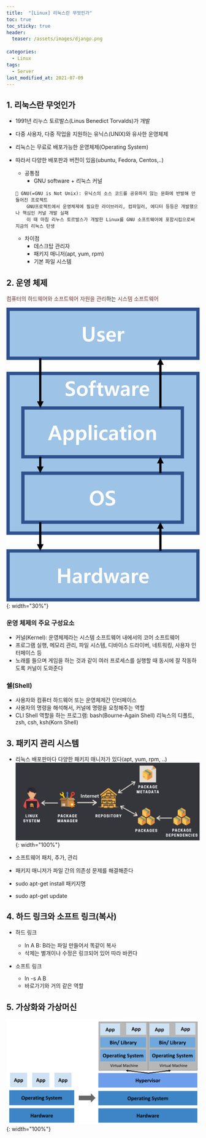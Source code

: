 ```yaml
---
title:  "[Linux] 리눅스란 무엇인가"
toc: true
toc_sticky: true
header:
  teaser: /assets/images/django.png

categories:
  - Linux
tags:
  - Server
last_modified_at: 2021-07-09
---  
```



## 1. 리눅스란 무엇인가  

- 1991년 리누스 토르발스(Linus Benedict Torvalds)가 개발  
- 다중 사용자, 다중 작업을 지원하는 유닉스(UNIX)와 유사한 운영체제  
- 리눅스는 무료로 배포가능한 운영체제(Operating System)  
- 따라서 다양한 배포판과 버전이 있음(ubuntu, Fedora, Centos,..)  
    - 공통점
        - GNU software + 리눅스 커널  
    ```
    🔔 GNU(=GNU is Not Unix): 유닉스의 소스 코드를 공유하지 않는 문화에 반발해 만들어진 프로젝트  
        GNU프로젝트에서 운영체제에 필요한 라이브러리, 컴파일러, 에디터 등등은 개발했으나 핵심인 커널 개발 실패  
        이 때 마침 리누스 토르발스가 개발한 Linux를 GNU 소프트웨어에 포함시킴으로써 지금의 리눅스 탄생 
    ``` 

    - 차이점
        - 데스크탑 관리자
        - 패키지 매니저(apt, yum, rpm)
        - 기본 파일 시스템

## 2. 운영 체제  
<span style="color:#723434">컴퓨터의 하드웨어와 소프트웨어 자원을 관리</span>하는 <span style="color:#723434">시스템 소프트웨어</span>  

![](/assets/images/linux_1.png){: width="30%"}  

### 운영 체제의 주요 구성요소  
- 커널(Kernel): 운영체제라는 시스템 소프트웨어 내에서의 코어 소프트웨어  
- 프로그램 실행, 메모리 관리, 파일 시스템, 디바이스 드라이버, 네트워킹, 사용자 인터페이스 등  
- 노래를 들으며 게임을 하는 것과 같이 여러 프로세스를 실행할 때 동시에 잘 작동하도록 커널이 도와준다

### 쉘(Shell)  
- 사용자와 컴퓨터 하드웨어 또는 운영체제간 인터페이스
- 사용자의 명령을 해석해서, 커널에 명령을 요청해주는 역할
- CLI Shell 역할을 하는 프로그램: bash(Bourne-Again Shell) 리눅스의 디폴트, zsh, csh, ksh(Korn Shell)  

## 3. 패키지 관리 시스템  
- 리눅스 배포판마다 다양한 패키지 매니저가 있다(apt, yum, rpm, ..)  
![](/assets/images/linux_2.png){: width="100%"}  

- 소프트웨어 패치, 추가, 관리
- 패키지 매니저가 파일 간의 의존성 문제를 해결해준다  
- sudo apt-get install 패키지명
- sudo apt-get update



## 4. 하드 링크와 소프트 링크(복사)
- 하드 링크
  - ln A B: B라는 파일 만들어서 똑같이 복사
  - 삭제는 별개이나 수정은 링크되어 있어 따라 바뀐다

- 소프트 링크
  - ln -s A B
  - 바로가기와 거의 같은 역할  


## 5. 가상화와 가상머신  
![](/assets/images/linux_3.png){: width="100%"}  